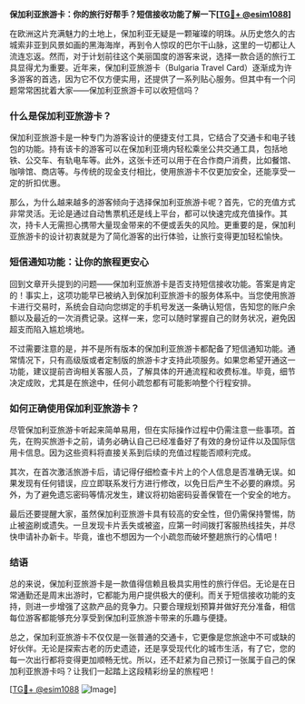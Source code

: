 **保加利亚旅游卡：你的旅行好帮手？短信接收功能了解一下[[TG💪+ @esim1088](https://t.me/s/esim1088)]**

在欧洲这片充满魅力的土地上，保加利亚无疑是一颗璀璨的明珠。从历史悠久的古城索非亚到风景如画的黑海海岸，再到令人惊叹的巴尔干山脉，这里的一切都让人流连忘返。然而，对于计划前往这个美丽国度的游客来说，选择一款合适的旅行工具显得尤为重要。近年来，保加利亚旅游卡（Bulgaria Travel Card）逐渐成为许多游客的首选，因为它不仅方便实用，还提供了一系列贴心服务。但其中有一个问题常常困扰着大家——保加利亚旅游卡可以收短信吗？

### 什么是保加利亚旅游卡？

保加利亚旅游卡是一种专门为游客设计的便捷支付工具，它结合了交通卡和电子钱包的功能。持有该卡的游客可以在保加利亚境内轻松乘坐公共交通工具，包括地铁、公交车、有轨电车等。此外，这张卡还可以用于在合作商户消费，比如餐馆、咖啡馆、商店等。与传统的现金支付相比，使用旅游卡不仅更加安全，还能享受一定的折扣优惠。

那么，为什么越来越多的游客倾向于选择保加利亚旅游卡呢？首先，它的充值方式非常灵活。无论是通过自动售票机还是线上平台，都可以快速完成充值操作。其次，持卡人无需担心携带大量现金带来的不便或丢失的风险。更重要的是，保加利亚旅游卡的设计初衷就是为了简化游客的出行体验，让旅行变得更加轻松愉快。

### 短信通知功能：让你的旅程更安心

回到文章开头提到的问题——保加利亚旅游卡是否支持短信接收功能。答案是肯定的！事实上，这项功能早已被纳入到保加利亚旅游卡的服务体系中。当您使用旅游卡进行交易时，系统会自动向您绑定的手机号发送一条确认短信，告知您的账户余额以及最近的一次消费记录。这样一来，您可以随时掌握自己的财务状况，避免因超支而陷入尴尬境地。

不过需要注意的是，并不是所有版本的保加利亚旅游卡都配备了短信通知功能。通常情况下，只有高级版或者定制版的旅游卡才支持此项服务。如果您希望开通这一功能，建议提前咨询相关客服人员，了解具体的开通流程和收费标准。毕竟，细节决定成败，尤其是在旅途中，任何小疏忽都有可能影响整个行程安排。

### 如何正确使用保加利亚旅游卡？

尽管保加利亚旅游卡听起来简单易用，但在实际操作过程中仍需注意一些事项。首先，在购买旅游卡之前，请务必确认自己已经准备好了有效的身份证件以及国际信用卡信息。因为这些资料将直接关系到后续的充值过程能否顺利完成。

其次，在首次激活旅游卡后，请记得仔细检查卡片上的个人信息是否准确无误。如果发现有任何错误，应立即联系发行方进行修改，以免日后产生不必要的麻烦。另外，为了避免遗忘密码等情况发生，建议将初始密码妥善保管在一个安全的地方。

最后还要提醒大家，虽然保加利亚旅游卡具有较高的安全性，但仍需保持警惕，防止被盗刷或遗失。一旦发现卡片丢失或被盗，应第一时间拨打客服热线挂失，并尽快申请补办新卡。毕竟，谁也不想因为一个小疏忽而破坏整趟旅行的心情吧！

### 结语

总的来说，保加利亚旅游卡是一款值得信赖且极具实用性的旅行伴侣。无论是在日常通勤还是周末出游时，它都能为用户提供极大的便利。而关于短信接收功能的支持，则进一步增强了这款产品的竞争力。只要合理规划预算并做好充分准备，相信每位游客都能够充分享受到保加利亚旅游卡带来的乐趣与便捷。

总之，保加利亚旅游卡不仅仅是一张普通的交通卡，它更像是您旅途中不可或缺的好伙伴。无论是探索古老的历史遗迹，还是享受现代化的城市生活，有了它，您的每一次出行都将变得更加顺畅无忧。所以，还不赶紧为自己预订一张属于自己的保加利亚旅游卡吗？让我们一起踏上这段精彩纷呈的旅程吧！

[[TG💪+ @esim1088](https://t.me/s/esim1088) ![Image](https://i.postimg.cc/4NQfJmqS/Snipaste-2025-05-13-00-14-12.png)]
